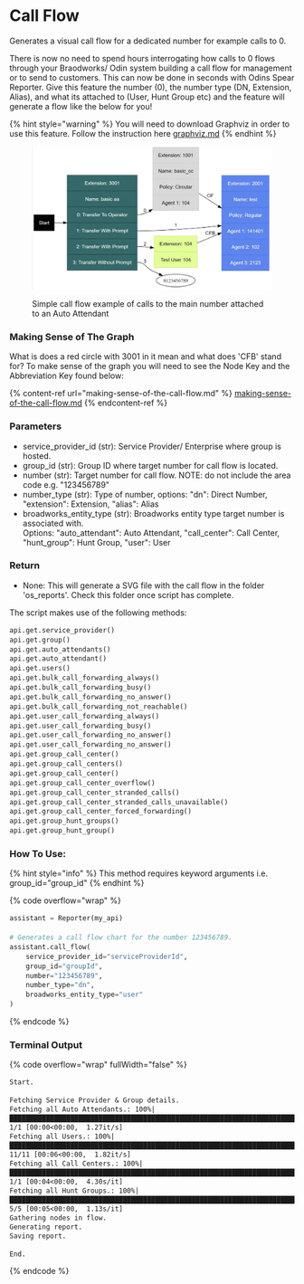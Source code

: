 # Call Flow

Generates a visual call flow for a dedicated number for example calls to 0.

There is now no need to spend hours interrogating how calls to 0 flows through your Braodworks/ Odin system building a call flow for management or to send to customers. This can now be done in seconds with Odins Spear Reporter. Give this feature the number (0), the number type (DN, Extension, Alias), and what its attached to (User, Hunt Group etc) and the feature will generate a flow like the below for you!

{% hint style="warning" %}
You will need to download Graphviz in order to use this feature. Follow the instruction here [graphviz.md](graphviz.md "mention")
{% endhint %}

<figure><img src="../../../../.gitbook/assets/call_flow.jpg" alt=""><figcaption><p>Simple call flow example of calls to the main number attached to an Auto Attendant</p></figcaption></figure>

### Making Sense of The Graph

What is does a red circle with 3001 in it mean and what does 'CFB' stand for? To make sense of the graph you will need to see the Node Key and the Abbreviation Key found below:

{% content-ref url="making-sense-of-the-call-flow.md" %}
[making-sense-of-the-call-flow.md](making-sense-of-the-call-flow.md)
{% endcontent-ref %}

### Parameters

* service\_provider\_id (str): Service Provider/ Enterprise where group is hosted.
* group\_id (str): Group ID where target number for call flow is located.
* number (str): Target number for call flow. NOTE: do not include the area code e.g. "123456789"
* number\_type (str): Type of number, options: "dn": Direct Number, "extension": Extension, "alias": Alias
* broadworks\_entity\_type (str): Broadworks entity type target number is associated with.\
  Options: "auto\_attendant": Auto Attendant, "call\_center": Call Center, "hunt\_group": Hunt Group, "user": User

### Return

* None: This will generate a SVG file with the call flow in the folder 'os\_reports'. Check this folder once script has complete.

The script makes use of the following methods:

```python
api.get.service_provider()
api.get.group()
api.get.auto_attendants()
api.get.auto_attendant()
api.get.users()
api.get.bulk_call_forwarding_always()
api.get.bulk_call_forwarding_busy()
api.get.bulk_call_forwarding_no_answer()
api.get.bulk_call_forwarding_not_reachable()
api.get.user_call_forwarding_always()
api.get.user_call_forwarding_busy()
api.get.user_call_forwarding_no_answer()
api.get.user_call_forwarding_no_answer()
api.get.group_call_center()
api.get.group_call_centers()
api.get.group_call_center()
api.get.group_call_center_overflow()
api.get.group_call_center_stranded_calls()
api.get.group_call_center_stranded_calls_unavailable()
api.get.group_call_center_forced_forwarding()
api.get.group_hunt_groups()
api.get.group_hunt_group()
```

### How To Use:

{% hint style="info" %}
This method requires keyword arguments i.e. group\_id="group\_id"
{% endhint %}

{% code overflow="wrap" %}
```python
assistant = Reporter(my_api)

# Generates a call flow chart for the number 123456789.
assistant.call_flow(
    service_provider_id="serviceProviderId",
    group_id="groupId",
    number="123456789",
    number_type="dn",
    broadworks_entity_type="user"
)
```
{% endcode %}

### Terminal Output

{% code overflow="wrap" fullWidth="false" %}
```
Start.

Fetching Service Provider & Group details.
Fetching all Auto Attendants.: 100%|███████████████████████████████████████████████████████████████████████████████████████████████████████████████████████████████████████████████████████| 1/1 [00:00<00:00,  1.27it/s]
Fetching all Users.: 100%|███████████████████████████████████████████████████████████████████████████████████████████████████████████████████████████████████████████████████████████████| 11/11 [00:06<00:00,  1.82it/s]
Fetching all Call Centers.: 100%|██████████████████████████████████████████████████████████████████████████████████████████████████████████████████████████████████████████████████████████| 1/1 [00:04<00:00,  4.30s/it]
Fetching all Hunt Groups.: 100%|███████████████████████████████████████████████████████████████████████████████████████████████████████████████████████████████████████████████████████████| 5/5 [00:05<00:00,  1.13s/it]
Gathering nodes in flow.
Generating report.
Saving report.

End.
```
{% endcode %}
